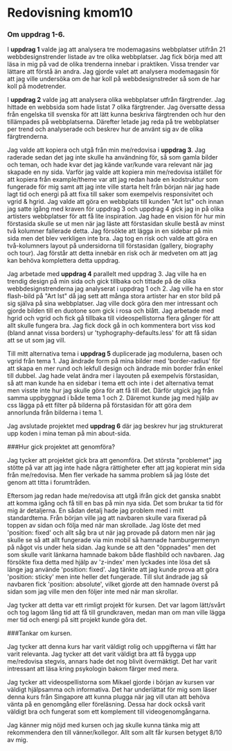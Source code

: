 ---
---
Redovisning kmom10
=========================

###  Om uppdrag 1-6.

I **uppdrag 1** valde jag att analysera tre modemagasins webbplatser utifrån 21 webbdesignstrender listade av tre olika webbplatser. Jag fick börja med att läsa in mig på vad de olika trenderna innebar i praktiken. Vissa trender var lättare att förstå än andra. Jag gjorde valet att analysera modemagasin för att jag ville undersöka om de har koll på webbdesignstreder så som de har koll på modetrender.

I **uppdrag 2** valde jag att analysera olika webbplatser utfrån färgtrender. Jag hittade en webbsida som hade listat 7 olika färgtrender. Jag översatte dessa från engelska till svenska för att lätt kunna beskriva färgtrenden och hur den tillämpades på webbplatserna. Därefter letade jag reda på tre webbplatser per trend och analyserade och beskrev hur de använt sig av de olika färgtrenderna.

Jag valde att kopiera och utgå från min me/redovisa i **uppdrag 3**. Jag raderade sedan det jag inte skulle ha användning för, så som gamla bilder och teman, och hade kvar det jag kände var/kunde vara relevant när jag skapade en ny sida. Varför jag valde att kopiera min me/redovisa istället för att kopiera från example/theme var att jag redan hade en kodstruktur som fungerade för mig samt att jag inte ville starta helt från början när jag hade lagt tid och energi på att fixa till saker som exempelvis responsivitet och vgrid & hgrid.
Jag valde att göra en webbplats till kunden "Art Ist" och innan jag satte igång med kraven för uppdrag 3 och uppdrag 4 gick jag in på olika artisters webbplatser för att få lite inspiration. Jag hade en vision för hur min förstasida skulle se ut men när jag läste att förstasidan skulle bestå av minst två kolumner fallerade detta. Jag försökte att lägga in en sidebar på min sida men det blev verkligen inte bra. Jag tog en risk och valde att göra en två-kolumners layout på undersidorna till förstasidan (gallery, biography och tour). Jag förstår att detta innebär en risk och är medveten om att jag kan behöva komplettera detta uppdrag.

Jag arbetade med **uppdrag 4** parallelt med uppdrag 3. Jag ville ha en trendig design på min sida och gick tillbaka och tittade på de olika webbdesignstrenderna jag analyserat i uppdrag 1 och 2. Jag ville ha en stor flash-bild på "Art Ist" då jag sett att många stora artister har en stor bild på sig själva på sina webbplatser. Jag ville dock göra den mer intressant och gjorde bilden till en duotone som gick i rosa och blått. Jag arbetade med hgrid och vgrid och fick gå tillbaka till videospellistorna flera gånger för att allt skulle fungera bra. Jag fick dock gå in och kommentera bort viss kod (bland annat vissa borders) ur 'typhography-defaults.less' för att få sidan att se ut som jag vill.

Till mitt alternativa tema i **uppdrag 5** duplicerade jag modulerna, basen och vgrid från tema 1. Jag ändrade form på mina bilder med 'border-radius' för att skapa en mer rund och lekfull design och ändrade min border från enkel till dubbel. Jag hade velat ändra mer i layouten på exempelvis förstasidan, så att man kunde ha en sidebar i tema ett och inte i det alternativa temat men visste inte hur jag skulle göra för att få till det. Därför utgick jag från samma uppbyggnad i både tema 1 och 2. Däremot kunde jag med hjälp av css lägga på ett filter på bilderna på förstasidan för att göra dem annorlunda från bilderna i tema 1.

Jag avslutade projektet med **uppdrag 6** där jag beskrev hur jag strukturerat upp koden i mina teman på min about-sida.

###Hur gick projektet att genomföra?

Jag tycker att projektet gick bra att genomföra. Det största "problemet" jag stötte på var att jag inte hade några rättigheter efter att jag kopierat min sida från me/redovisa. Men fler verkade ha samma problem så jag löste det genom att titta i forumtråden.

Eftersom jag redan hade me/redovisa att utgå ifrån gick det ganska snabbt att komma igång och få till en bas på min nya sida. Det som brukar ta tid för mig är detaljerna.
En sådan detalj hade jag problem med i mitt standardtema. Från början ville jag att navbaren skulle vara fixerad på toppen av sidan och följa med när man skrollade. Jag löste det med 'position: fixed' och allt såg bra ut när jag provade på datorn men när jag skulle se så att allt fungerade via min mobil så hamnade hamburgermenyn på något vis under hela sidan. Jag kunde se att den "öppnades" men det som skulle varit länkarna hamnade bakom både flashbild och navbaren. Jag försökte fixa detta med hjälp av 'z-index' men lyckades inte lösa det så länge jag använde 'position: fixed'. Jag tänkte att jag kunde prova att göra 'position: sticky' men inte heller det fungerade. Till slut ändrade jag så navbaren fick 'position: absolute', vilket gjorde att den hamnade överst på sidan som jag ville men den följer inte med när man skrollar.

Jag tycker att detta var ett rimligt projekt för kursen. Det var lagom lätt/svårt och tog lagom lång tid att få till grundkraven, medan man om man ville lägga mer tid och energi på sitt projekt kunde göra det.

###Tankar om kursen.

Jag tycker att denna kurs har varit väldigt rolig och uppgifterna vi fått har varit relevanta. Jag tycker att det varit väldigt bra att få bygga upp me/redovisa stegvis, annars hade det nog blivit övermäktigt. Det har varit intressant att läsa kring psykologin bakom färger med mera.

Jag tycker att videospellistorna som Mikael gjorde i början av kursen var väldigt hjälpsamma och informativa. Det har underlättat för mig som läser denna kurs från Singapore att kunna plugga när jag vill utan att behöva vänta på en genomgång eller föreläsning. Dessa har dock också varit väldigt bra och fungerat som ett komplement till videogenomgångarna.

Jag känner mig nöjd med kursen och jag skulle kunna tänka mig att rekommendera den till vänner/kollegor. Allt som allt får kursen betyget 8/10 av mig.

